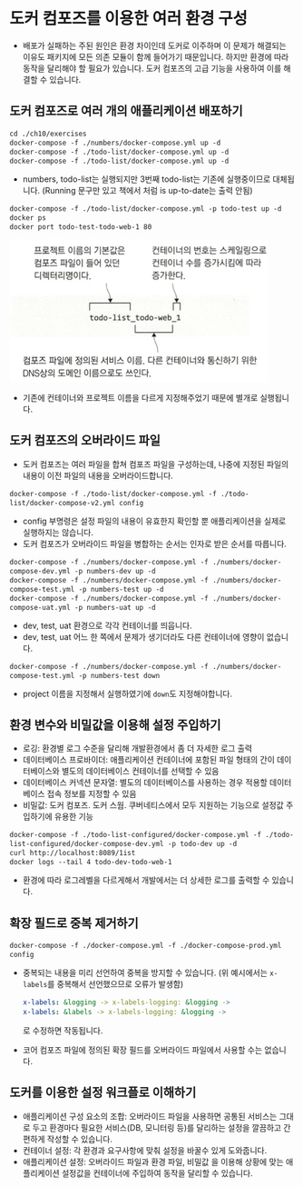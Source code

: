 # 도커 컴포즈를 이용한 여러 환경 구성

- 배포가 실패하는 주된 원인은 환경 차이인데 도커로 이주하며 이 문제가 해결되는 이유도 패키지에 모든 의존 모듈이 함께 들어가기 때문입니다. 하지만 환경에 따라 동작을 달리해야 할 필요가 있습니다. 도커 컴포즈의 고급 기능을 사용하여 이를 해결할 수 있습니다.

## 도커 컴포즈로 여러 개의 애플리케이션 배포하기

```shell
cd ./ch10/exercises
docker-compose -f ./numbers/docker-compose.yml up -d
docker-compose -f ./todo-list/docker-compose.yml up -d
docker-compose -f ./todo-list/docker-compose.yml up -d
```

- numbers, todo-list는 실행되지만 3번째 todo-list는 기존에 실행중이므로 대체됩니다. (Running 문구만 있고 책에서 처럼 is up-to-date는 출력 안됨)

```shell
docker-compose -f ./todo-list/docker-compose.yml -p todo-test up -d
docker ps
docker port todo-test-todo-web-1 80
```

![container_name](./image/container_name.png)

- 기존에 컨테이너와 프로젝트 이름을 다르게 지정해주었기 때문에 별개로 실행됩니다.

## 도커 컴포즈의 오버라이드 파일

- 도커 컴포즈는 여러 파일을 합쳐 컴포즈 파일을 구성하는데, 나중에 지정된 파일의 내용이 이전 파일의 내용을 오버라이드합니다.

```shell
docker-compose -f ./todo-list/docker-compose.yml -f ./todo-list/docker-compose-v2.yml config
```

- config 부명령은 설정 파일의 내용이 유효한지 확인할 뿐 애플리케이션을 실제로 실행하지는 않습니다.
- 도커 컴포즈가 오버라이드 파일을 병합하는 순서는 인자로 받은 순서를 따릅니다.

```shell
docker-compose -f ./numbers/docker-compose.yml -f ./numbers/docker-compose-dev.yml -p numbers-dev up -d
docker-compose -f ./numbers/docker-compose.yml -f ./numbers/docker-compose-test.yml -p numbers-test up -d
docker-compose -f ./numbers/docker-compose.yml -f ./numbers/docker-compose-uat.yml -p numbers-uat up -d
```

- dev, test, uat 환경으로 각각 컨테이너를 띄웁니다.
- dev, test, uat 어느 한 쪽에서 문제가 생기더라도 다른 컨테이너에 영향이 없습니다.

```shell
docker-compose -f ./numbers/docker-compose.yml -f ./numbers/docker-compose-test.yml -p numbers-test down
```

- project 이름을 지정해서 실행하였기에 `down`도 지정해야합니다.

## 환경 변수와 비밀값을 이용해 설정 주입하기

- 로깅: 환경별 로그 수준을 달리해 개발환경에서 좀 더 자세한 로그 출력
- 데이터베이스 프로바이더: 애플리케이션 컨테이너에 포함된 파일 형태의 간이 데이터베이스와 별도의 데이터베이스 컨테이너를 선택할 수 있음
- 데이터베이스 커넥션 문자열: 별도의 데이터베이스를 사용하는 경우 적용할 데이터베이스 접속 정보를 지정할 수 있음
- 비밀값: 도커 컴포즈. 도커 스웜. 쿠버네티스에서 모두 지원하는 기능으로 설정값 주입하기에 유용한 기능

```shell
docker-compose -f ./todo-list-configured/docker-compose.yml -f ./todo-list-configured/docker-compose-dev.yml -p todo-dev up -d
curl http://localhost:8089/1ist
docker logs --tail 4 todo-dev-todo-web-1
```

- 환경에 따라 로그레벨을 다르게해서 개발에서는 더 상세한 로그를 출력할 수 있습니다.

## 확장 필드로 중복 제거하기

```shell
docker-compose -f ./docker-compose.yml -f ./docker-compose-prod.yml config
```

- 중복되는 내용을 미리 선언하여 중복을 방지할 수 있습니다. (위 예시에서는 `x-labels`를 중복해서 선언했으므로 오류가 발생함)

  ```yaml
  x-labels: &logging -> x-labels-logging: &logging ->
  x-labels: &labels -> x-labels-logging: &logging ->
  ```

  로 수정하면 작동됩니다.

- 코어 컴포즈 파일에 정의된 확장 필드를 오버라이드 파일에서 사용할 수는 없습니다.

## 도커를 이용한 설정 워크플로 이해하기

- 애플리케이션 구성 요소의 조합: 오버라이드 파일을 사용하면 공통된 서비스는 그대로 두고 환경마다 필요한 서비스(DB, 모니터링 등)를 달리하는 설정을 깔끔하고 간편하게 작성할 수 있습니다.
- 컨테이너 설정: 각 환경과 요구사항에 맞춰 설정을 바꿀수 있게 도와줍니다.
- 애플리케이션 설정: 오버라이드 파일과 환경 파일, 비밀값 을 이용해 상황에 맞는 애플리케이션 설정값을 컨테이너에 주입하여 동작을 달리할 수 있습니다.
